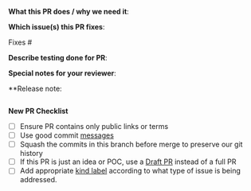 **What this PR does / why we need it**:

**Which issue(s) this PR fixes**:
<!--
Usage: `Fixes #<issue number>`, or `Fixes (paste link of issue)`.
-->
Fixes #

**Describe testing done for PR**:
<!--
Example: Created vSphere workload cluster to verify change.
-->

**Special notes for your reviewer**:

**Release note:
<!--
See [Release Notes](https://github.com/vmware-tanzu/tanzu-framework/blob/main/docs/release/release-notes.md#does-my-pull-request-need-a-release-note)
for more details.

Please add a short text in the release-note block below (or "NONE" if not applicable)
if there is anything in this PR that is worthy of mention in the next release.
-->
```release-note

```
**New PR Checklist**

- [ ] Ensure PR contains only public links or terms
- [ ] Use good commit [messages](https://github.com/vmware-tanzu/tanzu-framework/blob/main/CONTRIBUTING.md)
- [ ] Squash the commits in this branch before merge to preserve our git history
- [ ] If this PR is just an idea or POC, use a [Draft PR](https://docs.github.com/en/github/collaborating-with-issues-and-pull-requests/about-pull-requests#draft-pull-requests) instead of a full PR
- [ ] Add appropriate [kind label](../docs/release/kind-labels.md) according to what type of issue is being addressed.
